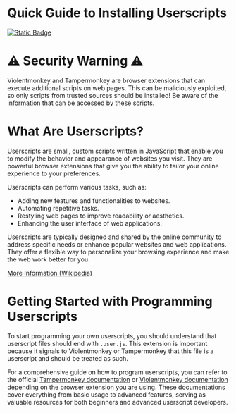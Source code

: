 # Quick Guide to Installing Userscripts
[![Static Badge](https://img.shields.io/badge/get_started-now-green?style=for-the-badge)](installation-guide/start.md)

# :warning: Security Warning :warning:

Violentmonkey and Tampermonkey are browser extensions that can execute additional scripts on web pages. This can be maliciously exploited, so only scripts from trusted sources should be installed! Be aware of the information that can be accessed by these scripts.

# What Are Userscripts?

Userscripts are small, custom scripts written in JavaScript that enable you to modify the behavior and appearance of websites you visit. They are powerful browser extensions that give you the ability to tailor your online experience to your preferences.

Userscripts can perform various tasks, such as:
- Adding new features and functionalities to websites.
- Automating repetitive tasks.
- Restyling web pages to improve readability or aesthetics.
- Enhancing the user interface of web applications.

Userscripts are typically designed and shared by the online community to address specific needs or enhance popular websites and web applications. They offer a flexible way to personalize your browsing experience and make the web work better for you.

[More Information (Wikipedia)](https://en.wikipedia.org/wiki/Userscript)

# Getting Started with Programming Userscripts

To start programming your own userscripts, you should understand that userscript files should end with `.user.js`. This extension is important because it signals to Violentmonkey or Tampermonkey that this file is a userscript and should be treated as such.

For a comprehensive guide on how to program userscripts, you can refer to the official [Tampermonkey documentation](https://www.tampermonkey.net/documentation.php) or [Violentmonkey documentation](https://violentmonkey.github.io/guide/) depending on the browser extension you are using. These documentations cover everything from basic usage to advanced features, serving as valuable resources for both beginners and advanced userscript developers.
